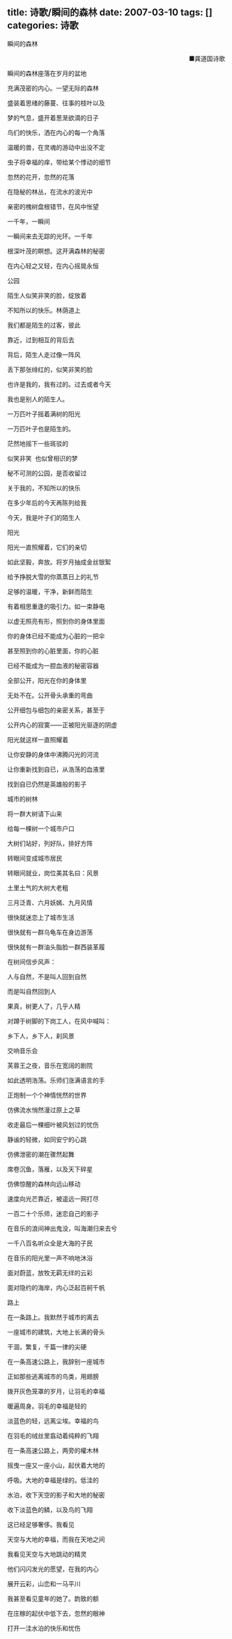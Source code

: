 title: 诗歌/瞬间的森林
date: 2007-03-10
tags: []
categories: 诗歌
---
 <p>瞬间的森林</p> 
 <p align="right"> ■龚道国诗歌&nbsp;</p> 
 <p>瞬间的森林座落在岁月的盆地</p> 
 <p>充满茂密的内心。一望无际的森林</p> 
 <p>盛装着思绪的藤蔓、往事的枝叶以及</p> 
 <p>梦的气息，盛开着葱茏欲滴的日子</p> 
 <p>鸟们的快乐，洒在内心的每一个角落</p> 
 <p>温暖的兽，在灵魂的游动中出没不定</p> 
<!-- more --><p>虫子将幸福的痒，带给某个悸动的细节</p> 
 <p>忽然的花开，忽然的花落</p> 
 <p>在隐秘的林丛，在流水的波光中</p> 
 <p>亲密的槐树盘根错节，在风中怅望</p> 
 <p>一千年，一瞬间</p> 
 <p>一瞬间来去无踪的光环。一千年</p> 
 <p>根深叶茂的瞑想。这开满森林的秘密</p> 
 <p>在内心轻之又轻，在内心摇晃永恒</p> 
 <p>公园</p> 
 <p>陌生人似笑非笑的脸，绽放着</p> 
 <p>不知所以的快乐。林荫道上</p> 
 <p>我们都是陌生的过客，彼此</p> 
 <p>靠近，过到相互的背后去</p> 
 <p>背后，陌生人走过像一阵风</p> 
 <p>丢下那张绯红的，似笑非笑的脸</p> 
 <p>也许是我的，我有过的。过去或者今天</p> 
 <p>我也是别人的陌生人。</p> 
 <p>一万匹叶子摇着满树的阳光</p> 
 <p>一万匹叶子也是陌生的。</p> 
 <p>茫然地摇下一些斑驳的</p> 
 <p>似笑非笑&nbsp; 也似曾相识的梦</p> 
 <p>秘不可测的公园，是否收留过</p> 
 <p>关于我的，不知所以的快乐</p> 
 <p>在多少年后的今天再陈列给我</p> 
 <p>今天，我是叶子们的陌生人</p> 
 <p>阳光</p> 
 <p>阳光一直照耀着，它们的亲切</p> 
 <p>如此坚毅，奔放。将岁月抽成金丝银絮</p> 
 <p>给予挣脱大雪的你蒸蒸日上的礼节</p> 
 <p>足够的温暖，干净，新鲜而陌生</p> 
 <p>有着相思重逢的吸引力。如一束静电</p> 
 <p>以虚无照亮有形，照到你的身体里面</p> 
 <p>你的身体已经不能成为心脏的一把伞</p> 
 <p>甚至照到你的心脏里面，你的心脏</p> 
 <p>已经不能成为一腔血液的秘密容器</p> 
 <p>全部公开，阳光在你的身体里</p> 
 <p>无处不在。公开骨头承重的弯曲</p> 
 <p>公开细包与细包的亲密关系，甚至于</p> 
 <p>公开内心的寂寞——正被阳光驱逐的阴虚</p> 
 <p>阳光就这样一直照耀着</p> 
 <p>让你安静的身体中沸腾闪光的河流</p> 
 <p>让你重新找到自已，从浩荡的血液里</p> 
 <p>找到自已仍然是英雄般的影子</p> 
 <p>城市的树林</p> 
 <p>将一群大树请下山来</p> 
 <p>给每一棵树一个城市户口</p> 
 <p>大树们站好，列好队，排好方阵</p> 
 <p>转眼间变成城市居民</p> 
 <p>转眼间就业，岗位美其名曰：风景</p> 
 <p>土里土气的大树大老粗</p> 
 <p>三月泛青、六月妖嫣、九月风情</p> 
 <p>很快就迷恋上了城市生活</p> 
 <p>很快就有一群乌龟车在身边游荡</p> 
 <p>很快就有一群油头脂脸一群西装革履</p> 
 <p>在树间信步风声：</p> 
 <p>人与自然，不是叫人回到自然</p> 
 <p>而是叫自然回到人</p> 
 <p>果真，树更人了，几乎人精</p> 
 <p>对蹲于树脚的下岗工人，在风中喊叫：</p> 
 <p>乡下人，乡下人，刹风景</p> 
 <p>交响音乐会</p> 
 <p>芙蓉王之夜，音乐在宽阔的剧院</p> 
 <p>如此透明浩荡。乐师们涨满语言的手</p> 
 <p>正炮制一个个神情恍然的世界</p> 
 <p>仿佛流水悄然漫过原上之草</p> 
 <p>收走最后一棵细叶被风划过的忧伤</p> 
 <p>静谧的轻微，如同安宁的心跳</p> 
 <p>仿佛泄密的潮在骤然起舞</p> 
 <p>席卷沉鱼，落雁，以及天下碎星</p> 
 <p>仿佛惊醒的森林向远山移动</p> 
 <p>速度向光芒靠近，被遥远一网打尽</p> 
 <p>一百二十个乐师，迷恋自己的影子</p> 
 <p>在音乐的浪间神出鬼没，叫海潮归来去兮</p> 
 <p>一千八百名听众全是大海的子民</p> 
 <p>在音乐的阳光里一声不响地沐浴</p> 
 <p>面对蔚蓝，放牧无羁无绊的云彩</p> 
 <p>面对隐约的海岸，内心泛起百舸千帆</p> 
 <p>路上</p> 
 <p>在一条路上。我默然于城市的离去</p> 
 <p>一座城市的建筑，大地上长满的骨头</p> 
 <p>干涸，繁复，千篇一律的尖硬</p> 
 <p>在一条高速公路上，我辞别一座城市</p> 
 <p>正如那些逃离城市的鸟类，用翅膀</p> 
 <p>拨开灰色笼罩的岁月，让羽毛的幸福</p> 
 <p>暖遍周身。羽毛的幸福是轻的</p> 
 <p>淡蓝色的轻，远离尘埃。幸福的鸟</p> 
 <p>在羽毛的绒丝里翕动着纯粹的飞翔</p> 
 <p>在一条高速公路上，两旁的權木林</p> 
 <p>摇曳一座又一座小山，起伏着大地的</p> 
 <p>呼吸。大地的幸福是绿的。低洼的</p> 
 <p>水泊，收下天空的影子和大地的秘密</p> 
 <p>收下淡蓝色的鳞，以及鸟的飞翔</p> 
 <p>这已经足够奢侈。我看见</p> 
 <p>天空与大地的幸福，而我在天地之间</p> 
 <p>我看见天空与大地跳动的精灵</p> 
 <p>他们闪闪发光的愿望，在我的内心</p> 
 <p>展开云彩，山峦和一马平川</p> 
 <p>我甚至看见童年的她了。韵致的额</p> 
 <p>在庄稼的起伏中低下去，忽然的眼神</p> 
 <p>打开一洼水泊的快乐和忧伤</p> 
